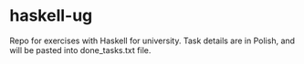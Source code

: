 # haskell-ug
Repo for exercises with Haskell for university. Task details are in Polish, and will be pasted into done_tasks.txt file. 

